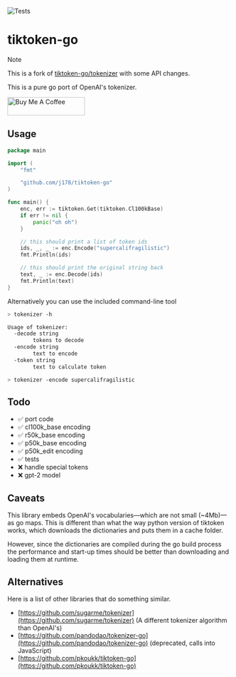 ![Tests](https://github.com/j178/tiktoken-go/actions/workflows/go.yml/badge.svg)

# tiktoken-go

> [!NOTE]
> This is a fork of [tiktoken-go/tokenizer](https://github.com/tiktoken-go/tokenizer) with some API changes.

This is a pure go port of OpenAI's tokenizer.

<a href="https://www.buymeacoffee.com/mwahlmann" target="_blank"><img src="https://cdn.buymeacoffee.com/buttons/default-blue.png" alt="Buy Me A Coffee" height="41" width="174"></a>

## Usage

```go
package main

import (
	"fmt"

	"github.com/j178/tiktoken-go"
)

func main() {
	enc, err := tiktoken.Get(tiktoken.Cl100kBase)
	if err != nil {
		panic("oh oh")
	}

	// this should print a list of token ids
	ids, _, _ := enc.Encode("supercalifragilistic")
	fmt.Println(ids)

	// this should print the original string back
	text, _ := enc.Decode(ids)
	fmt.Println(text)
}
```

Alternatively you can use the included command-line tool

```sh
> tokenizer -h

Usage of tokenizer:
  -decode string
        tokens to decode
  -encode string
        text to encode
  -token string
        text to calculate token

> tokenizer -encode supercalifragilistic
```

## Todo

- ✅ port code
- ✅ cl100k_base encoding
- ✅ r50k_base encoding
- ✅ p50k_base encoding
- ✅ p50k_edit encoding
- ✅ tests
- ❌ handle special tokens
- ❌ gpt-2 model

## Caveats

This library embeds OpenAI's vocabularies—which are not small (~4Mb)— as go
maps. This is different than what the way python version of tiktoken works, 
which downloads the dictionaries and puts them in a cache folder.

However, since the dictionaries are compiled during the go build process
the performance and start-up times should be better than downloading and loading
them at runtime.

## Alternatives

Here is a list of other libraries that do something similar.

- [https://github.com/sugarme/tokenizer](https://github.com/sugarme/tokenizer) (A different tokenizer algorithm than OpenAI's)
- [https://github.com/pandodao/tokenizer-go](https://github.com/pandodao/tokenizer-go) (deprecated, calls into JavaScript)
- [https://github.com/pkoukk/tiktoken-go](https://github.com/pkoukk/tiktoken-go)
